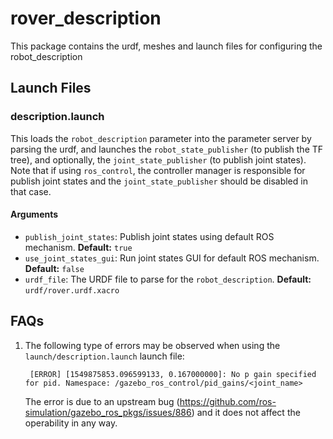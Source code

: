 # rover_description

This package contains the urdf, meshes and launch files for configuring the robot_description

## Launch Files

### description.launch

This loads the `robot_description` parameter into the parameter server by parsing the urdf, and launches the `robot_state_publisher` (to publish the TF tree), and optionally, the `joint_state_publisher` (to publish joint states). Note that if using `ros_control`, the controller manager is responsible for publish joint states and the `joint_state_publisher` should be disabled in that case.

#### Arguments

- `publish_joint_states`: Publish joint states using default ROS mechanism. **Default:** `true`
- `use_joint_states_gui`: Run joint states GUI for default ROS mechanism. **Default:** `false`
- `urdf_file`: The URDF file to parse for the `robot_description`. **Default:** `urdf/rover.urdf.xacro`

## FAQs

1. The following type of errors may be observed when using the `launch/description.launch` launch file:

        [ERROR] [1549875853.096599133, 0.167000000]: No p gain specified for pid. Namespace: /gazebo_ros_control/pid_gains/<joint_name>

    The error is due to an upstream bug (https://github.com/ros-simulation/gazebo_ros_pkgs/issues/886) and it does not affect the operability in any way.
